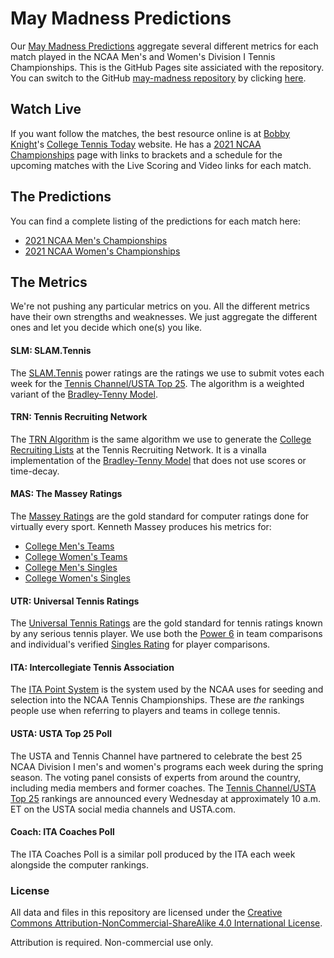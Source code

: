 # May Madness Predictions

Our [May Madness Predictions](.) aggregate several different metrics for each match played in the NCAA Men's and Women's Division I Tennis Championships. This is the GitHub Pages site assiciated with the repository. You can switch to the GitHub [may-madness repository](https://github.com/slam10s/may-madness) by clicking [here](https://github.com/slam10s/may-madness).

## Watch Live

If you want follow the matches, the best resource online is at [Bobby Knight](https://twitter.com/College10s2day)'s [College Tennis Today](https://www.collegetennistoday.com/) website. He has a [2021 NCAA Championships](https://www.collegetennistoday.com/2021-ncaa-championships/) page with links to brackets and a schedule for the upcoming matches with the Live Scoring and Video links for each match.

## The Predictions

You can find a complete listing of the predictions for each match here:

- [2021 NCAA Men's Championships](https://slam10s.github.io/may-madness/2020-21/ncaam/predictions.md)
- [2021 NCAA Women's Championships](https://slam10s.github.io/may-madness/2020-21/ncaam/predictions.md)

## The Metrics

We're not pushing any particular metrics on you. All the different metrics have their own strengths and weaknesses. We just aggregate the different ones and let you decide which one(s) you like.

#### SLM: SLAM.Tennis

The [SLAM.Tennis](https://www.slam.tennis/teams/rankings.asp) power ratings are the ratings we use to submit votes each week for the [Tennis Channel/USTA Top 25](https://www.usta.com/en/home/play/college-tennis/programs/national/top-25.html). The algorithm is a weighted variant of the [Bradley-Tenny Model](https://en.wikipedia.org/wiki/Bradley%E2%80%93Terry_model).

#### TRN: Tennis Recruiting Network

The [TRN Algorithm](https://tennisrecruiting.net/article.asp?id=2499) is the same algorithm we use to generate the [College Recruiting Lists](https://tennisrecruiting.net/Boys.asp) at the Tennis Recruiting Network. It is a vinalla implementation of the [Bradley-Tenny Model](https://en.wikipedia.org/wiki/Bradley%E2%80%93Terry_model) that does not use scores or time-decay.

#### MAS: The Massey Ratings

The [Massey Ratings](https://www.masseyratings.com/) are the gold standard for computer ratings done for virtually every sport. Kenneth Massey produces his metrics for:

- [College Men's Teams](https://www.masseyratings.com/ctm/ratings)
- [College Women's Teams](https://www.masseyratings.com/ctw/ratings)
- [College Men's Singles](https://www.masseyratings.com/ctms/ratings)
- [College Women's Singles](https://www.masseyratings.com/ctws/ratings)

#### UTR: Universal Tennis Ratings

The [Universal Tennis Ratings](https://www.myutr.com/) are the gold standard for tennis ratings known by any serious tennis player. We use both the [Power 6](https://app.myutr.com/search?type=colleges&utrFitPosition=6&utrMax=16&utrMin=1&utrTeamType=singles&utrType=verified) in team comparisons and individual's verified [Singles Rating](https://support.myutr.com/en/support/solutions/articles/9000151830-understanding-the-algorithm-complete-summary) for player comparisons.

#### ITA: Intercollegiate Tennis Association

The [ITA Point System](https://www.wearecollegetennis.com/ita-rankings/rankings-explained/) is the system used by the NCAA uses for seeding and selection into the NCAA Tennis Championships. These are _the_ rankings people use when referring to players and teams in college tennis.

#### USTA: USTA Top 25 Poll

The USTA and Tennis Channel have partnered to celebrate the best 25 NCAA Division I men's and women's programs each week during the spring season. The voting panel consists of experts from around the country, including media members and former coaches. The [Tennis Channel/USTA Top 25](https://www.usta.com/en/home/play/college-tennis/programs/national/top-25.html) rankings are announced every Wednesday at approximately 10 a.m. ET on the USTA social media channels and USTA.com.

#### Coach: ITA Coaches Poll

The ITA Coaches Poll is a similar poll produced by the ITA each week alongside the computer rankings.

### License

All data and files in this repository are licensed under the [Creative Commons Attribution-NonCommercial-ShareAlike 4.0 International License](http://creativecommons.org/licenses/by-nc-sa/4.0/).

Attribution is required. Non-commercial use only.
